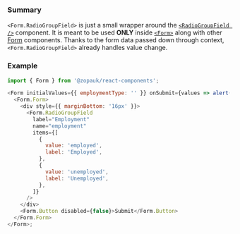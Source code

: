 ### Summary

`<Form.RadioGroupField>` is just a small wrapper around the [`<RadioGroupField />`](#/Components/Molecules/RadioGroupField) component. It is meant to be used **ONLY** inside [`<Form>`](#/Organisms/Form/Form) along with other [Form](#/Organisms/Form) components. Thanks to the form data passed down through context, `<Form.RadioGroupField>` already handles value change.

### Example

```js
import { Form } from '@zopauk/react-components';

<Form initialValues={{ employmentType: '' }} onSubmit={values => alert(JSON.stringify(values))}>
  <Form.Form>
    <div style={{ marginBottom: '16px' }}>
      <Form.RadioGroupField
        label="Employment"
        name="employment"
        items={[
          {
            value: 'employed',
            label: 'Employed',
          },
          {
            value: 'unemployed',
            label: 'Unemployed',
          },
        ]}
      />
    </div>
    <Form.Button disabled={false}>Submit</Form.Button>
  </Form.Form>
</Form>;
```
